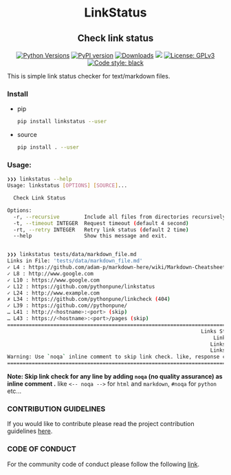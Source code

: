 <h1 align="center"> LinkStatus </h1>
<h2 align="center"> Check link status</h2>

<p align="center">
    <a href="https://pypi.org/project/linkstatus"><img alt="Python Versions" src="https://img.shields.io/pypi/pyversions/linkstatus.svg?style=flat"></a>
    <a href="https://pypi.org/project/linkstatus/#history"><img alt="PyPI version" src="https://badge.fury.io/py/linkstatus.svg"></a>
    <a href="https://pepy.tech/project/linkstatus"><img alt="Downloads" src="https://pepy.tech/badge/linkstatus"></a>
    <a href="https://codecov.io/gh/pythonpune/linkstatus"><img src="https://codecov.io/gh/pythonpune/linkstatus/branch/master/graph/badge.svg"></a>
    <a href="https://github.com/pythonpune/linkstatus/blob/master/LICENSE"><img alt="License: GPLv3" src="https://img.shields.io/pypi/l/linkstatus.svg?version=latest"></a>
    <a href="https://pypi.org/project/black"><img alt="Code style: black" src="https://img.shields.io/badge/code%20style-black-000000.svg"></a>
</p>

This is simple link status checker for text/markdown files.

### Install

- pip

    ```bash
    pip install linkstatus --user
    ```

- source

    ```bash
    pip install . --user
    ```

### Usage:
```bash
❯❯❯ linkstatus --help
Usage: linkstatus [OPTIONS] [SOURCE]...

  Check Link Status

Options:
  -r, --recursive        Include all files from directories recursively
  -t, --timeout INTEGER  Request timeout (default 4 second)
  -rt, --retry INTEGER   Retry link status (default 2 time)
  --help                 Show this message and exit.


❯❯❯ linkstatus tests/data/markdown_file.md
Links in File: 'tests/data/markdown_file.md'
✓ L4 : https://github.com/adam-p/markdown-here/wiki/Markdown-Cheatsheet
✓ L8 : http://www.google.com
✓ L10 : https://www.google.com
✓ L12 : https://github.com/pythonpune/linkstatus
✓ L24 : http://www.example.com
✗ L34 : https://github.com/pythonpune/linkcheck (404)
✓ L39 : https://github.com//pythonpune/
… L41 : http://<hostname>:<port> (skip)
… L43 : https://<hostname>:<port>/pages (skip)
=================================================================================================================
                                                               Links Status Summary
                                                                   Links UP: 6
                                                                  Links SKIP: 2
                                                                  Links DOWN: 1
Warning: Use `noqa` inline comment to skip link check. like, response code 403 due to header restrictions etc...
=================================================================================================================
```


**Note: Skip link check for any line by adding `noqa` (no quality assurance) as inline comment
.** like `<-- noqa -->` for `html` and `markdown`, `#noqa` for `python` etc...

### CONTRIBUTION GUIDELINES

If you would like to contribute please read the project contribution guidelines [here](CONTRIBUTING.md).

### CODE OF CONDUCT

For the community code of conduct please follow the following [link](https://github.com/pythonpune/meetup-talks/blob/master/CODE_OF_CONDUCT.md).
